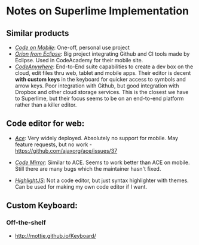 # Notes on Superlime Implementation

## Similar products

- [_Code on Mobile_](https://github.com/dai-shi/codeonmobile): One-off, personal use project
-  [_Orion from Eclipse_](https://www.eclipse.org/orion/): Big project integrating Github and CI tools made by Eclipse. Used in CodeAcademy for their mobile site.
- [_CodeAnywhere_](https://codeanywhere.com): End-to-End suite capabilities to create a dev box on the cloud, edit files thru web, tablet and mobile apps. Their editor is decent **with custom keys** in the keyboard for quicker access to symbols and arrow keys. Poor integration with Github, but good integration with Dropbox and other cloud storage services. This is the closest we have to Superlime, but their focus seems to be on an end-to-end platform rather than a killer editor.

## Code editor for web:

- [_Ace_](http://ace.c9.io/): Very widely deployed. Absolutely no support for mobile. May feature requests, but no work - https://github.com/ajaxorg/ace/issues/37

- [_Code Mirror_](http://codemirror.net/): Similar to ACE. Seems to work better than ACE on mobile. Still there are many bugs which the maintainer hasn't fixed.

- [_HighlightJS_](https://highlightjs.org/): Not a code editor, but just syntax highlighter with themes. Can be used for making my own code editor if I want.

## Custom Keyboard:
### Off-the-shelf

- http://mottie.github.io/Keyboard/

